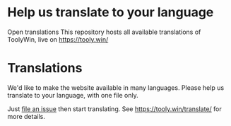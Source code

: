 # Help us translate to your language
Open translations
This repository hosts all available translations of ToolyWin, live on https://tooly.win/

# Translations
We'd like to make the website available in many languages. Please help us translate to your language, with one file only.

Just [file an issue](https://github.com/toolywin/languages/issues/new) then start translating. See https://tooly.win/translate/ for more details.
